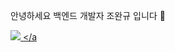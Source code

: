 안녕하세요 백엔드 개발자 조완규 입니다 👋 

<a href="mailto:dev.jowangyu@gmail.com"><img src="https://img.shields.io/badge/Gmail-EA4335?style=flat-square&logo=gmail&logoColor=white"/> </a
